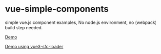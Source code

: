 # vue-simple-components
simple vue.js component examples,  No node.js environment, no (webpack) build step needed.

[Demo](https://fcsobel.github.io/vue-app.html)

[Demo using vue3-sfc-loader](https://fcsobel.github.io/vue-app-sfc.html)

